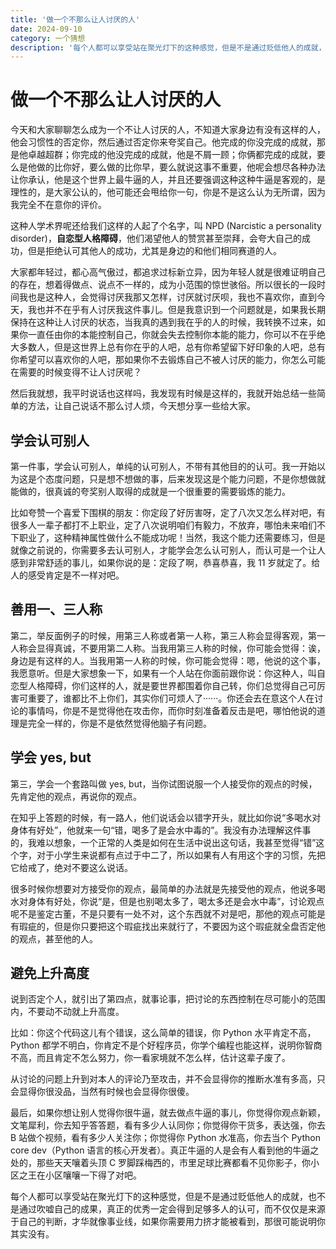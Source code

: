 ```yaml
---
title: '做一个不那么让人讨厌的人'
date: 2024-09-10
category: 一个猜想
description: '每个人都可以享受站在聚光灯下的这种感觉，但是不是通过贬低他人的成就，也不是通过吹嘘自己的成果，真正的优秀一定会得到足够多人的认可，而不仅仅是来源于自己的判断，才华就像事业线，如果你需要用力挤才能被看到，那很可能说明你其实没有。'
---
```


# 做一个不那么让人讨厌的人

今天和大家聊聊怎么成为一个不让人讨厌的人，不知道大家身边有没有这样的人，他会习惯性的否定你，然后通过否定你来夸奖自己。他完成的你没完成的成就，那是他卓越超群；你完成的他没完成的成就，他是不屑一顾；你俩都完成的成就，要么是他做的比你好，要么做的比你早，要么就说这事不重要，他呢会想尽各种办法让你承认，他是这个世界上最牛逼的人，并且还要强调这种这种牛逼是客观的，是理性的，是大家公认的，他可能还会甩给你一句，你是不是这么认为无所谓，因为我完全不在意你的评价。

这种人学术界呢还给我们这样的人起了个名字，叫 NPD (Narcistic a personality disorder)，**自恋型人格障碍**，他们渴望他人的赞赏甚至崇拜，会夸大自己的成功，但是拒绝认可其他人的成功，尤其是身边的和他们相同赛道的人。

大家都年轻过，都心高气傲过，都追求过标新立异，因为年轻人就是很难证明自己的存在，想着得做点、说点不一样的，成为小范围的惊世骇俗。所以很长的一段时间我也是这种人，会觉得讨厌我那又怎样，讨厌就讨厌呗，我也不喜欢你，直到今天，我也并不在乎有人讨厌我这件事儿。但是我意识到一个问题就是，如果我长期保持在这种让人讨厌的状态，当我真的遇到我在乎的人的时候，我转换不过来，如果你一直任由你的本能控制自己，你就会失去控制你本能的能力，你可以不在乎绝大多数人，但是这世界上总有你在乎的人吧，总有你希望留下好印象的人吧，总有你希望可以喜欢你的人吧，那如果你不去锻炼自己不被人讨厌的能力，你怎么可能在需要的时候变得不让人讨厌呢？

然后我就想，我平时说话也这样吗，我发现有时候是这样的，我就开始总结一些简单的方法，让自己说话不那么讨人烦，今天想分享一些给大家。

## 学会认可别人

第一件事，学会认可别人，单纯的认可别人，不带有其他目的的认可。我一开始以为这是个态度问题，只是想不想做的事，后来发现这是个能力问题，不是你想做就能做的，很真诚的夸奖别人取得的成就是一个很重要的需要锻炼的能力。

比如夸赞一个喜爱下围棋的朋友：你定段了好厉害呀，定了八次又怎么样对吧，有很多人一辈子都打不上职业，定了八次说明咱们有毅力，不放弃，哪怕未来咱们不下职业了，这种精神属性做什么不能成功呢！当然，我这个能力还需要练习，但是就像之前说的，你需要多去认可别人，才能学会怎么认可别人，而认可是一个让人感到非常舒适的事儿，如果你说的是：定段了啊，恭喜恭喜，我 11 岁就定了。给人的感受肯定是不一样对吧。

## 善用一、三人称

第二，举反面例子的时候，用第三人称或者第一人称，第三人称会显得客观，第一人称会显得真诚，不要用第二人称。当我用第三人称的时候，你可能会觉得：诶，身边是有这样的人。当我用第一人称的时候，你可能会觉得：嗯，他说的这个事，我愿意听。但是大家想象一下，如果有一个人站在你面前跟你说：你这种人，叫自恋型人格障碍，你们这样的人，就是要世界都围着你自己转，你们总觉得自己可厉害可重要了，谁都比不上你们，其实你们可烦人了······。你还会去在意这个人在讨论的事情吗，你是不是觉得他在攻击你，而你时刻准备着反击是吧，哪怕他说的道理是完全一样的，你是不是依然觉得他脑子有问题。

## 学会 yes, but

第三，学会一个套路叫做 yes, but，当你试图说服一个人接受你的观点的时候，先肯定他的观点，再说你的观点。

在知乎上答题的时候，有一路人，他们说话会以错字开头，就比如你说“多喝水对身体有好处”，他就来一句“错，喝多了是会水中毒的”。我没有办法理解这件事的，我难以想象，一个正常的人类是如何在生活中说出这句话，我甚至觉得“错”这个字，对于小学生来说都有点过于中二了，所以如果有人有用这个字的习惯，先把它给戒了，绝对不要这么说话。

很多时候你想要对方接受你的观点，最简单的办法就是先接受他的观点，他说多喝水对身体有好处，你说“是，但是也别喝太多了，喝太多还是会水中毒”，讨论观点呢不是鉴定古董，不是只要有一处不对，这个东西就不对是吧，那他的观点可能是有瑕疵的，但是你只要把这个瑕疵找出来就行了，不要因为这个瑕疵就全盘否定他的观点，甚至他的人。

## 避免上升高度

说到否定个人，就引出了第四点，就事论事，把讨论的东西控制在尽可能小的范围内，不要动不动就上升高度。

比如：你这个代码这儿有个错误，这么简单的错误，你 Python 水平肯定不高，Python 都学不明白，你肯定不是个好程序员，你学个编程也能这样，说明你智商不高，而且肯定不怎么努力，你一看家境就不怎么样，估计这辈子废了。

从讨论的问题上升到对本人的评论乃至攻击，并不会显得你的推断水准有多高，只会显得你很没品，当然有时候也会显得你很傻。

最后，如果你想让别人觉得你很牛逼，就去做点牛逼的事儿，你觉得你观点新颖，文笔犀利，你去知乎答答题，看有多少人认同你；你觉得你干货多，表达强，你去 B 站做个视频，看有多少人关注你；你觉得你 Python 水准高，你去当个 Python core dev（Python 语言的核心开发者）。真正牛逼的人是会有人看到他的牛逼之处的，那些天天嚷着头顶 C 罗脚踩梅西的，市里足球比赛都看不见你影子，你小区之王在小区嚷嚷一下得了对吧。

每个人都可以享受站在聚光灯下的这种感觉，但是不是通过贬低他人的成就，也不是通过吹嘘自己的成果，真正的优秀一定会得到足够多人的认可，而不仅仅是来源于自己的判断，才华就像事业线，如果你需要用力挤才能被看到，那很可能说明你其实没有。


